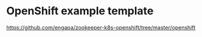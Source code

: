 OpenShift example template
==========================

https://github.com/engapa/zookeeper-k8s-openshift/tree/master/openshift